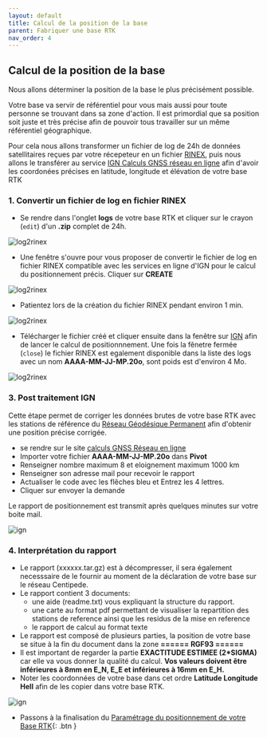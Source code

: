 ```yaml
---
layout: default
title: Calcul de la position de la base
parent: Fabriquer une base RTK
nav_order: 4
---
```


## Calcul de la position de la base

Nous allons déterminer la position de la base le plus précisément possible.

Votre base va servir de référentiel pour vous mais aussi pour toute personne se trouvant dans sa zone d'action. Il est primordial que sa position soit juste et très précise afin de pouvoir tous travailler sur un même référentiel géographique.

Pour cela nous allons transformer un fichier de log de 24h de données satellitaires reçues par votre récepeteur en un fichier [RINEX](http://rgp.ign.fr/DONNEES/format/rinex.php), puis nous allons le transférer au service [IGN Calculs GNSS réseau en ligne](http://rgp.ign.fr/SERVICES/calcul_online.php) afin d'avoir les coordonées précises en latitude, longitude et élévation de votre base RTK

### 1. Convertir un fichier de log en fichier RINEX

* Se rendre dans l'onglet **logs** de votre base RTK et cliquer sur le crayon (```edit```) d'un **.zip** complet de 24h.

![log2rinex](https://jancelin.github.io/docs-centipedeRTK/assets/images/positionnement/log2rinex1.png)

* Une fenêtre s'ouvre pour vous proposer de convertir le fichier de log en fichier RINEX compatible avec les services en ligne d'IGN pour le calcul du positionnement précis. Cliquer sur **CREATE**

![log2rinex](https://jancelin.github.io/docs-centipedeRTK/assets/images/positionnement/log2rinex2.png)

* Patientez lors de la création du fichier RINEX pendant environ 1 min.

![log2rinex](https://jancelin.github.io/docs-centipedeRTK/assets/images/positionnement/log2rinex3.png)

* Télécharger le fichier créé et cliquer ensuite dans la fenêtre sur [IGN](http://rgp.ign.fr/SERVICES/calcul_online.php) afin de lancer le calcul de positionnnement. Une fois la fênetre fermée (```close```) le fichier RINEX est egalement disponible dans la liste des logs avec un nom **AAAA-MM-JJ-MP.20o**, sont poids est d'environ 4 Mo.

![log2rinex](https://jancelin.github.io/docs-centipedeRTK/assets/images/positionnement/log2rinex4.png)

    
### 3. Post traitement IGN

Cette étape permet de corriger les données brutes de votre base RTK avec les stations de référence du [Réseau Géodésique Permanent](http://rgp.ign.fr/) afin d'obtenir une position précise corrigée.

* se rendre sur le site [calculs GNSS Réseau en ligne](http://rgp.ign.fr/SERVICES/calcul_online.php)
* Importer votre fichier **AAAA-MM-JJ-MP.20o** dans **Pivot**
* Renseigner nombre maximum 8 et eloignement maximum 1000 km
* Renseigner son adresse mail pour recevoir le rapport
* Actualiser le code avec les flêches bleu et Entrez les 4 lettres.
* Cliquer sur envoyer la demande

Le rapport de positionnement est transmit après quelques minutes sur votre boite mail.

![ign](https://jancelin.github.io/docs-centipedeRTK/assets/images/positionnement/ign_reseau_en_ligne1.png)


### 4. Interprétation du rapport 

* Le rapport (xxxxxx.tar.gz) est à décompresser, il sera également necesssaire de le fournir au moment de la déclaration de votre base sur le réseau Centipede.
* Le rapport contient 3 documents:
	* une aide (readme.txt) vous expliquant la structure du rapport.
	* une carte au format pdf permettant de visualiser la repartition des stations de reference ainsi que les residus de la mise en reference
	* le rapport de calcul au format texte 
* Le rapport est composé de plusieurs parties, la position de votre base se situe à la fin du document dans la zone **====== RGF93 ======**
* Il est important de regarder la partie **EXACTITUDE ESTIMEE (2*SIGMA)** car elle va vous donner la qualité du calcul. **Vos valeurs doivent être inférieures à 8mm en E_N, E_E et inférieures à 16mm en E_H.**
* Noter les coordonnées de votre base dans cet ordre **Latitude Longitude Hell** afin de les copier dans votre base RTK.

![ign](https://jancelin.github.io/docs-centipedeRTK/assets/images/positionnement/rapport_ign1.png)


* Passons à la finalisation du [Paramétrage du positionnement de votre Base RTK](param_positionnement){: .btn }

